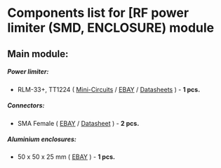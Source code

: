 # Components list for [RF power limiter (SMD, ENCLOSURE) module

## Main module:

##### Power limiter:
- RLM-33+, TT1224 (
[Mini-Circuits](https://www.minicircuits.com/WebStore/dashboard.html?model=RLM-33%2B) / 
[EBAY](https://www.ebay.com/sch/i.html?_from=R40&_trksid=p2380057.m570.l1313&_nkw=RLM-33%2B&_sacat=0) /
[Datasheets](./Datasheets/Power%20limiters/RLM-33+.pdf) ) - **1 pcs.**

##### Connectors:
- SMA Female (
[EBAY](https://www.ebay.com/sch/i.html?_from=R40&_trksid=p2050601.m570.l1312.R1.TR9.TRC1.A0.H0.Xsma+female+.TRS2&_nkw=sma+female+edge&_sacat=0) /
[Datasheet](./Datasheets/Connectors/SMA-Connector-Datasheet.pdf) ) - **2 pcs.**

##### Aluminium enclosures:
- 50 x 50 x 25 mm (
[EBAY](https://www.ebay.com/sch/i.html?_from=R40&_trksid=p2380057.m570.l1313&_nkw=aluminium+enclosure+50&_sacat=0) ) - **1 pcs.**